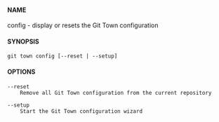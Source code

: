 #### NAME

config - display or resets the Git Town configuration

#### SYNOPSIS

```
git town config [--reset | --setup]
```

#### OPTIONS

```
--reset
    Remove all Git Town configuration from the current repository

--setup
    Start the Git Town configuration wizard
```
